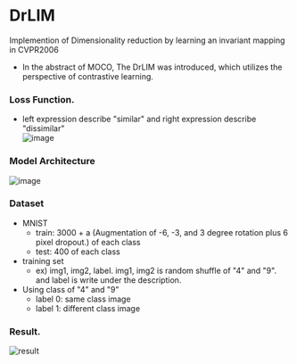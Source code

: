 # DrLIM
Implemention of Dimensionality reduction by learning an invariant mapping in CVPR2006
- In the abstract of MOCO, The DrLIM was introduced, which utilizes the perspective of contrastive learning.
### Loss Function.
- left expression describe "similar" and right expression describe "dissimilar" <br>
![image](https://user-images.githubusercontent.com/38518648/228127393-82d25e06-9889-4d7f-b940-38c011b5a9fe.png)

### Model Architecture

![image](https://user-images.githubusercontent.com/38518648/228127444-5cf5f356-cf05-4f28-9815-1eb4715fa9aa.png)

### Dataset

- MNIST
  - train: 3000 + a (Augmentation of -6, -3, and 3 degree rotation plus 6 pixel dropout.) of each class
  - test: 400 of each class 
- training set
  - ex) img1, img2, label. img1, img2 is random shuffle of "4" and "9". and label is write under the description.
- Using class of "4" and "9"
  - label 0: same class image
  - label 1: different class image


### Result.

![result](https://user-images.githubusercontent.com/38518648/229955636-ee68c3bf-4626-4e22-88e4-ef13a15aea87.png)


